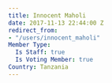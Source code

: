 ```yaml
---
title: Innocent Maholi
date: 2017-11-13 22:44:00 Z
redirect_from:
- "/users/innocent_maholi"
Member Type:
  Is Staff: true
  Is Voting Member: true
Country: Tanzania
---
```


